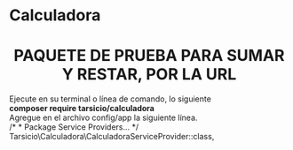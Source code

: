 # Calculadora
<div style="text-align: center;">
<h1>PAQUETE DE PRUEBA PARA SUMAR Y RESTAR, POR LA URL</h1>
</div>
<div>
Ejecute en su terminal o línea de comando, lo siguiente 
</div>
<div>
<b>composer require tarsicio/calculadora</b>
</div>
Agregue en el archivo config/app la siguiente línea. 
<br>
/*
 * Package Service Providers...
 */
<br>
Tarsicio\Calculadora\CalculadoraServiceProvider::class,
<br>
